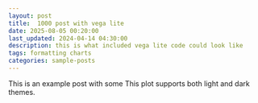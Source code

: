 ```yaml
---
layout: post
title:  1000 post with vega lite
date: 2025-08-05 00:20:00
last_updated: 2024-04-14 04:30:00
description: this is what included vega lite code could look like
tags: formatting charts
categories: sample-posts
---
```


This is an example post with some 
This plot supports both light and dark themes.
